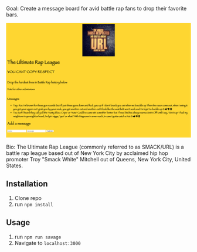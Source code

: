 
Goal: Create a message board for avid battle rap fans to drop their favorite bars.

![alt tag](url.png)

Bio: The Ultimate Rap League (commonly referred to as SMACK/URL) is a battle rap league based out of New York City by acclaimed hip hop promoter Troy "Smack White" Mitchell out of Queens, New York City, United States.

## Installation

1. Clone repo
2. run `npm install`

## Usage

1. run `npm run savage`
2. Navigate to `localhost:3000`

